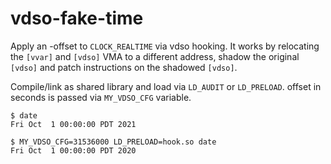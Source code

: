 # vdso-fake-time

Apply an -offset to `CLOCK_REALTIME` via vdso hooking. It works by relocating the `[vvar]` and `[vdso]` VMA to a different address, shadow the original `[vdso]` and patch instructions on the shadowed `[vdso]`.

Compile/link as shared library and load via `LD_AUDIT` or `LD_PRELOAD`. offset in seconds is passed via `MY_VDSO_CFG` variable.

```
$ date
Fri Oct  1 00:00:00 PDT 2021

$ MY_VDSO_CFG=31536000 LD_PRELOAD=hook.so date
Fri Oct  1 00:00:00 PDT 2020
```
